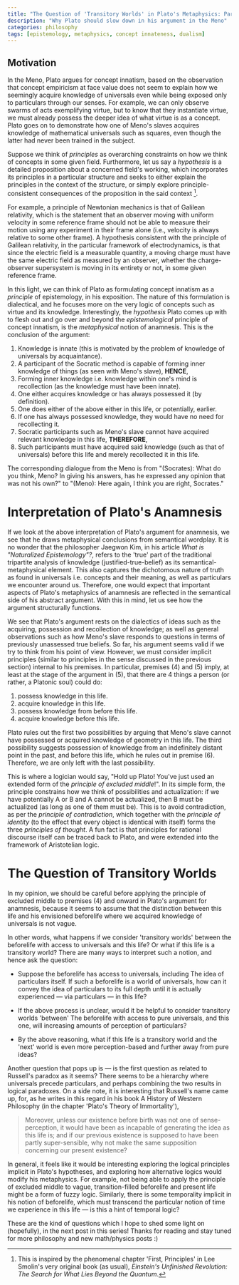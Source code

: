 ```yaml
---
title: "The Question of 'Transitory Worlds' in Plato's Metaphysics: Part 1"
description: "Why Plato should slow down in his argument in the Meno"
categories: philosophy
tags: [epistemology, metaphysics, concept innateness, dualism]
---
```


## Motivation

In the Meno, Plato argues for concept innatism, based on the observation that concept empiricism at face value does not seem to explain how we seemingly acquire knowledge of universals even while being exposed only to particulars through our senses. For example, we can only observe swarms of acts exemplifying virtue, but to know that they instantiate virtue, we must already possess the deeper idea of what virtue is as a concept. Plato goes on to demonstrate how one of Meno's slaves acquires knowledge of mathematical universals such as squares, even though the latter had never been trained in the subject.

Suppose we think of *principles* as overarching constraints on how we think of concepts in some given field. Furthermore, let us say a *hypothesis* is a detailed proposition about a concerned field's working, which incorporates its principles in a particular structure and seeks to either explain the principles in the context of the structure, or simply explore principle-consistent consequences of the proposition in the said context [^1]. 

For example, a principle of Newtonian mechanics is that of Galilean relativity, which is the statement that an observer moving with uniform velocity in some reference frame should not be able to measure their motion using any experiment in their frame alone (i.e., velocity is always relative to some other frame). A hypothesis consistent with the principle of Galilean relativity, in the particular framework of electrodynamics, is that since the electric field is a measurable quantity, a moving charge must have the same electric field as measured by an observer, whether the charge-observer supersystem is moving in its entirety or not, in some given reference frame.

[^1]: This is inspired by the phenomenal chapter 'First, Principles' in Lee Smolin's very original book (as usual), *Einstein's Unfinished Revolution: The Search for What Lies Beyond the Quantum*.

In this light, we can think of Plato as formulating concept innatism as a *principle* of epistemology, in his exposition. The nature of this formulation is dialectical, and he focuses more on the very logic of concepts such as virtue and its knowledge. Interestingly, the *hypothesis* Plato comes up with to flesh out and go over and beyond the *epistemological* principle of concept innatism, is the *metaphysical* notion of anamnesis. This is the conclusion of the argument:

1. Knowledge is innate (this is motivated by the problem of knowledge of universals by acquaintance).
2. A participant of the Socratic method is capable of forming inner knowledge of things (as seen with Meno's slave), **HENCE**,
3. Forming inner knowledge i.e. knowledge within one's mind is recollection (as the knowledge must have been innate).
4. One either acquires knowledge or has always possessed it (by definition).
5. One does either of the above either in this life, or potentially, earlier.
6. If one has always possessed knowledge, they would have no need for recollecting it.
7. Socratic participants such as Meno's slave cannot have acquired relevant knowledge in this life, **THEREFORE**,
8. Such participants must have acquired said knowledge (such as that of universals) before this life and merely recollected it in this life.

The corresponding dialogue from the Meno is from "(Socrates): What do you think, Meno? In giving his answers, has he expressed any opinion that was not his own?" to "(Meno): Here again, I think you are right, Socrates."

# Interpretation of Plato's Anamnesis

If we look at the above interpretation of Plato's argument for anamnesis, we see that he draws metaphysical conclusions from semantical wordplay. It is no wonder that the philosopher Jaegwon Kim, in his article *What is "Naturalized Epistemology"?*, refers to the 'true' part of the traditional tripartite analysis of knowledge (justified-true-belief) as its semantical-metaphysical element. This also captures the dichotomous nature of truth as found in universals i.e. concepts and their meaning, as well as particulars we encounter around us. Therefore, one would expect that important aspects of Plato's metaphysics of anamnesis are reflected in the semantical side of his abstract argument. With this in mind, let us see how the argument structurally functions. 

We see that Plato's argument rests on the dialectics of ideas such as the acquiring, possession and recollection of knowledge; as well as general observations such as how Meno's slave responds to questions in terms of previously unassessed true beliefs. So far, his argument seems valid if we try to think from his point of view. However, we must consider implicit principles (similar to principles in the sense discussed in the previous section) internal to his premises. In particular, premises (4) and (5) imply, at least at the stage of the argument in (5), that there are 4 things a person (or rather, a Platonic soul) could do:

1. possess knowledge in this life.
2. acquire knowledge in this life.
3. possess knowledge from before this life.
4. acquire knowledge before this life.

Plato rules out the first two possibilities by arguing that Meno's slave cannot have possessed or acquired knowledge of geometry in this life. The third possibility suggests possession of knowledge from an indefinitely distant point in the past, and before this life, which he rules out in premise (6). Therefore, we are only left with the last possibility.

This is where a logician would say, "Hold up Plato! You've just used an extended form of the *principle of excluded middle*!". In its simple form, the principle constrains how we think of possibilities and actualization: if we have potentially A or B and A cannot be actualized, then B must be actualized (as long as one of them must be). This is to avoid contradiction, as per the *principle of contradiction*, which together with the *principle of identity* (to the effect that every object is identical with itself) forms the three *principles of thought*. A fun fact is that principles for rational discourse itself can be traced back to Plato, and were extended into the framework of Aristotelian logic.

# The Question of Transitory Worlds

In my opinion, we should be careful before applying the principle of excluded middle to premises (4) and onward in Plato's argument for anamnesis, because it seems to assume that the distinction between this life and his envisioned beforelife where we acquired knowledge of universals is not vague.

In other words, what happens if we consider 'transitory worlds' between the beforelife with access to universals and this life? Or what if this life is a transitory world? There are many ways to interpret such a notion, and hence ask the question:

- Suppose the beforelife has access to universals, including The idea of particulars itself. If such a beforelife is a world of universals, how can it convey the idea of particulars to its full depth until it is actually experienced — via particulars — in this life?

- If the above process is unclear, would it be helpful to consider transitory worlds 'between' The beforelife with access to pure universals, and this one, will increasing amounts of perception of particulars?

- By the above reasoning, what if this life is a transitory world and the 'next' world is even more perception-based and further away from pure ideas?

Another question that pops up is — is the first question as related to Russell's paradox as it seems? There seems to be a hierarchy where universals precede particulars, and perhaps combining the two results in logical paradoxes. On a side note, it is interesting that Russell's name came up, for, as he writes in this regard in his book A History of Western Philosophy (in the chapter 'Plato's Theory of Immortality'),

> Moreover, unless our existence before birth was not one of sense-perception, it would have been as incapable of generating the idea as this life is; and if our previous existence is supposed to have been partly super-sensible, why not make the same supposition concerning our present existence?

In general, it feels like it would be interesting exploring the logical principles implicit in Plato's hypotheses, and exploring how alternative logics would modify his metaphysics. For example, not being able to apply the principle of excluded middle to vague, transition-filled beforelife and present life might be a form of fuzzy logic. Similarly, there is some temporality implicit in his notion of beforelife, which must transcend the particular notion of time we experience in this life — is this a hint of temporal logic?

These are the kind of questions which I hope to shed some light on (hopefully), in the next post in this series! Thanks for reading and stay tuned for more philosophy and new math/physics posts :)